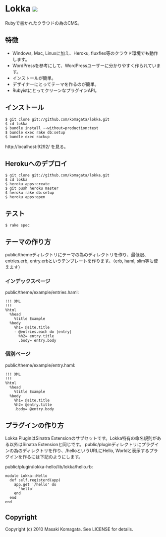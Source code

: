 # Lokka [<img src="https://secure.travis-ci.org/komagata/lokka.png"/>](http://travis-ci.org/komagata/lokka)

Rubyで書かれたクラウドの為のCMS。

## 特徴

* Windows, Mac, Linuxに加え、Heroku, fluxflex等のクラウド環境でも動作します。
* WordPressを参考にして、WordPressユーザーに分かりやすく作られています。
* インストールが簡単。
* デザイナーにとってテーマを作るのが簡単。
* RubyistにとってクリーンなプラグインAPI。

## インストール

    $ git clone git://github.com/komagata/lokka.git
    $ cd lokka
    $ bundle install --without=production:test
    $ bundle exec rake db:setup
    $ bundle exec rackup

http://localhost:9292/ を見る。

## Herokuへのデプロイ

    $ git clone git://github.com/komagata/lokka.git
    $ cd lokka
    $ heroku apps:create
    $ git push heroku master
    $ heroku rake db:setup
    $ heroku apps:open

## テスト

    $ rake spec

## テーマの作り方

public/themeディレクトリにテーマの為のディレクトリを作り、最低限、entries.erb, entry.erbというテンプレートを作ります。（erb, haml, slim等も使えます）

### インデックスページ

public/theme/example/entries.haml:

    !!! XML
    !!!
    %html
      %head
        %title Example
      %body
        %h1= @site.title
        - @entries.each do |entry|
          %h2= entry.title
          .body= entry.body

### 個別ページ

public/theme/example/entry.haml:

    !!! XML
    !!!
    %html
      %head
        %title Example
      %body
        %h1= @site.title
        %h2= @entry.title
        .body= @entry.body

## プラグインの作り方

Lokka PluginはSinatra Extensionのサブセットです。Lokka特有の命名規則がある以外はSinatra Extensionと同じです。
public/pluginディレクトリにプラグインの為のディレクトリを作り、/helloというURLにHello, Worldと表示するプラグインを作るには下記のようにします。

public/plugin/lokka-hello/lib/lokka/hello.rb:

    module Lokka::Hello
      def self.registerd(app)
        app.get '/hello' do
          'hello'
        end
      end
    end

## Copyright

Copyright (c) 2010 Masaki Komagata. See LICENSE for details.
